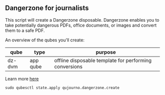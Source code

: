 ## Dangerzone for journalists

This script will create a Dangerzone disposable. Dangerzone enables you to take potentially dangerous PDFs, office documents, or images and convert them to a safe PDF.

An overview of the qubes you'll create:

| qube         |   type   | purpose |
|--------------|----------|---------|
| dz-dvm       | app qube | offline disposable template for performing conversions |


Learn more [here](https://github.com/freedomofpress/dangerzone/blob/main/INSTALL.md)

```
sudo qubesctl state.apply qujourno.dangerzone.create
```
